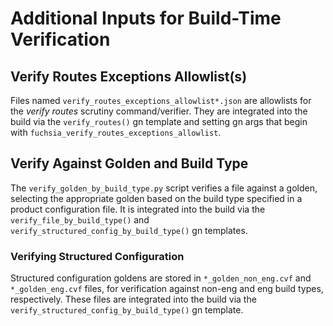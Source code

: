 # Additional Inputs for Build-Time Verification

## Verify Routes Exceptions Allowlist(s)

Files named `verify_routes_exceptions_allowlist*.json` are allowlists for the
_verify routes_ scrutiny command/verifier. They are integrated into the build
via the `verify_routes()` gn template and setting gn args that begin with
`fuchsia_verify_routes_exceptions_allowlist`.

## Verify Against Golden and Build Type

The `verify_golden_by_build_type.py` script verifies a file against a golden,
selecting the appropriate golden based on the build type specified in a product
configuration file. It is integrated into the build via the
`verify_file_by_build_type()` and `verify_structured_config_by_build_type()` gn
templates.

### Verifying Structured Configuration

Structured configuration goldens are stored in `*_golden_non_eng.cvf` and
`*_golden_eng.cvf` files, for verification against non-eng and eng build types,
respectively. These files are integrated into the build via the
`verify_structured_config_by_build_type()` gn template.
